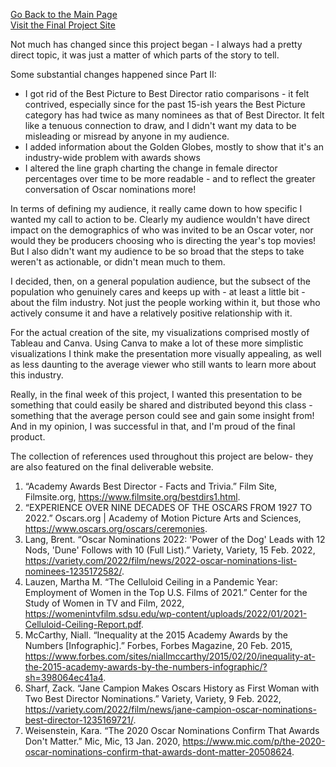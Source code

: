 
[Go Back to the Main Page](https://delsears.github.io/cmustudent-repository/)  
[Visit the Final Project Site](https://carnegiemellon.shorthandstories.com/female-directors-at-the-oscars/index.html) 

Not much has changed since this project began - I always had a pretty direct topic, it was just a matter of which parts of the story to tell. 

Some substantial changes happened since Part II:
  - I got rid of the Best Picture to Best Director ratio comparisons - it felt contrived, especially since for the past 15-ish years the Best Picture category has had twice as many nominees as that of Best Director. It felt like a tenuous connection to draw, and I didn't want my data to be misleading or misread by anyone in my audience. 
  - I added information about the Golden Globes, mostly to show that it's an industry-wide problem with awards shows
  - I altered the line graph charting the change in female director percentages over time to be more readable - and to reflect the greater conversation of Oscar nominations more! 


In terms of defining my audience, it really came down to how specific I wanted my call to action to be. Clearly my audience wouldn't have direct impact on the demographics of who was invited to be an Oscar voter, nor would they be producers choosing who is directing the year's top movies! But I also didn't want my audience to be so broad that the steps to take weren't as actionable, or didn't mean much to them. 

I decided, then, on a general population audience, but the subsect of the population who genuinely cares and keeps up with - at least a little bit - about the film industry. Not just the people working within it, but those who actively consume it and have a relatively positive relationship with it. 

For the actual creation of the site, my visualizations comprised mostly of Tableau and Canva. Using Canva to make a lot of these more simplistic visualizations I think make the presentation more visually appealing, as well as less daunting to the average viewer who still wants to learn more about this industry. 

Really, in the final week of this project, I wanted this presentation to be something that could easily be shared and distributed beyond this class - something that the average person could see and gain some insight from! And in my opinion, I was successful in that, and I'm proud of the final product. 


The collection of references used throughout this project are below- they are also featured on the final deliverable website. 

1. “Academy Awards Best Director - Facts and Trivia.” Film Site, Filmsite.org, https://www.filmsite.org/bestdirs1.html.
2. “EXPERIENCE OVER NINE DECADES OF THE OSCARS FROM 1927 TO 2022.” Oscars.org | Academy of Motion Picture Arts and Sciences, https://www.oscars.org/oscars/ceremonies.
3. Lang, Brent. “Oscar Nominations 2022: 'Power of the Dog' Leads with 12 Nods, 'Dune' Follows with 10 (Full List).” Variety, Variety, 15 Feb. 2022, https://variety.com/2022/film/news/2022-oscar-nominations-list-nominees-1235172582/.
4. Lauzen, Martha M. “The Celluloid Ceiling in a Pandemic Year: Employment of Women in the Top U.S. Films of 2021.” Center for the Study of Women in TV and Film, 2022, https://womenintvfilm.sdsu.edu/wp-content/uploads/2022/01/2021-Celluloid-Ceiling-Report.pdf.
4. McCarthy, Niall. “Inequality at the 2015 Academy Awards by the Numbers [Infographic].” Forbes, Forbes Magazine, 20 Feb. 2015, https://www.forbes.com/sites/niallmccarthy/2015/02/20/inequality-at-the-2015-academy-awards-by-the-numbers-infographic/?sh=398064ec41a4.
6. Sharf, Zack. “Jane Campion Makes Oscars History as First Woman with Two Best Director Nominations.” Variety, Variety, 9 Feb. 2022, https://variety.com/2022/film/news/jane-campion-oscar-nominations-best-director-1235169721/.
7. Weisenstein, Kara. “The 2020 Oscar Nominations Confirm That Awards Don't Matter.” Mic, Mic, 13 Jan. 2020, https://www.mic.com/p/the-2020-oscar-nominations-confirm-that-awards-dont-matter-20508624.
